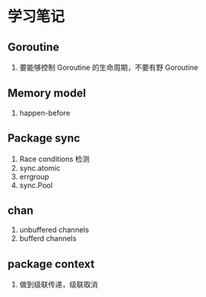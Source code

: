 # 学习笔记
## Goroutine
1. 要能够控制 Goroutine 的生命周期，不要有野 Goroutine

## Memory model
1. happen-before

## Package sync
1. Race conditions 检测
2. sync.atomic
3. errgroup
4. sync.Pool

## chan
1. unbuffered channels
2. bufferd channels

## package context
1. 做到级联传递，级联取消

